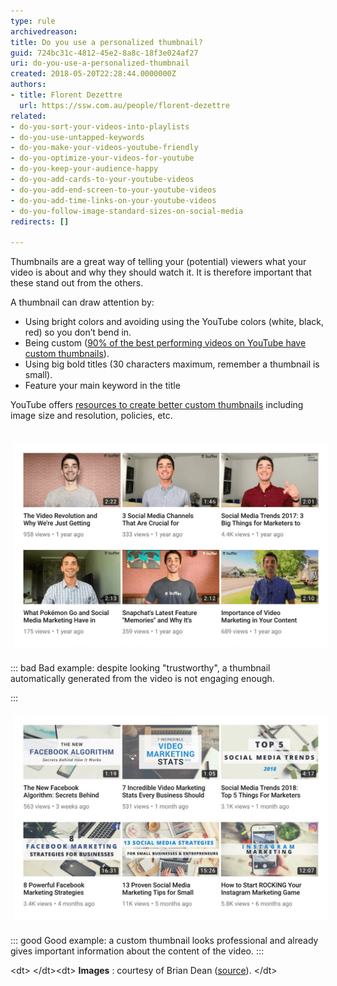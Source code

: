 ```yaml
---
type: rule
archivedreason: 
title: Do you use a personalized thumbnail?
guid: 724bc31c-4812-45e2-8a8c-18f3e024af27
uri: do-you-use-a-personalized-thumbnail
created: 2018-05-20T22:28:44.0000000Z
authors:
- title: Florent Dezettre
  url: https://ssw.com.au/people/florent-dezettre
related:
- do-you-sort-your-videos-into-playlists
- do-you-use-untapped-keywords
- do-you-make-your-videos-youtube-friendly
- do-you-optimize-your-videos-for-youtube
- do-you-keep-your-audience-happy
- do-you-add-cards-to-your-youtube-videos
- do-you-add-end-screen-to-your-youtube-videos
- do-you-add-time-links-on-your-youtube-videos
- do-you-follow-image-standard-sizes-on-social-media
redirects: []

---
```


Thumbnails are a great way of telling your (potential) viewers what your video is about and why they should watch it. It is therefore important that these stand out from the others.

<!--endintro-->

A thumbnail can draw attention by:



* Using bright colors and avoiding using the YouTube colors (white, black, red) so you don’t bend in.
* Being custom ([90% of the best performing videos on YouTube have custom thumbnails](https://creatoracademy.youtube.com/page/lesson/thumbnails#strategies-zippy-link-2)).
* Using big bold titles (30 characters maximum, remember a thumbnail is small).
* Feature your main keyword in the title


YouTube offers [resources to create better custom thumbnails](https://support.google.com/youtube/answer/72431?hl=en) including image size and resolution, policies, etc.
<dl class="ssw15-rteElement-ImageArea"><br><img src="thumbnail_bad.png" alt="" style="margin:5px;width:808px;"></dl>

::: bad
Bad example: despite looking "trustworthy", a thumbnail automatically generated from the video is not engaging enough.

:::



<dl class="ssw15-rteElement-ImageArea"><img src="thumbnail_good.png" alt="" style="margin:5px;width:808px;"> </dl>

::: good
Good example: a custom thumbnail looks professional and already gives important information about the content of the video.
:::

&lt;dt&gt;
&lt;/dt&gt;&lt;dt&gt; **Images** : courtesy of Brian Dean ([source](https://backlinko.com/grow-youtube-channel)).
&lt;/dt&gt;
